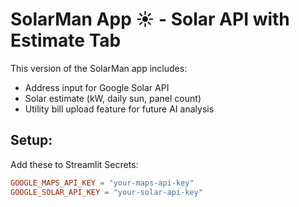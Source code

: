# SolarMan App ☀️ - Solar API with Estimate Tab

This version of the SolarMan app includes:

- Address input for Google Solar API
- Solar estimate (kW, daily sun, panel count)
- Utility bill upload feature for future AI analysis

## Setup:
Add these to Streamlit Secrets:

```toml
GOOGLE_MAPS_API_KEY = "your-maps-api-key"
GOOGLE_SOLAR_API_KEY = "your-solar-api-key"
```
